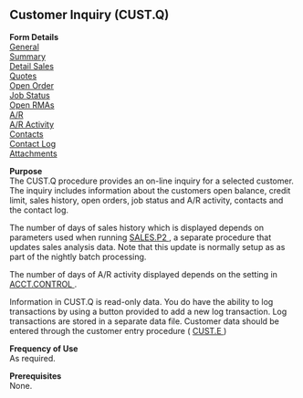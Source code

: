 ##  Customer Inquiry (CUST.Q)

<PageHeader />

**Form Details**  
[ General ](CUST-Q-1/README.md)   
[ Summary ](CUST-Q-2/README.md)   
[ Detail Sales ](CUST-Q-3/README.md)   
[ Quotes ](CUST-Q-4/README.md)   
[ Open Order ](CUST-Q-5/README.md)   
[ Job Status ](CUST-Q-6/README.md)   
[ Open RMAs ](CUST-Q-7/README.md)   
[ A/R ](CUST-Q-8/README.md)   
[ A/R Activity ](CUST-Q-9/README.md)   
[ Contacts ](CUST-Q-10/README.md)   
[ Contact Log ](CUST-Q-11/README.md)   
[ Attachments ](CUST-Q-12/README.md)   

**Purpose**  
The CUST.Q procedure provides an on-line inquiry for a selected customer. The
inquiry includes information about the customers open balance, credit limit,
sales history, open orders, job status and A/R activity, contacts and the
contact log.  
  
The number of days of sales history which is displayed depends on parameters used when running [ SALES.P2 ](SALES-P2/README.md) , a separate procedure that updates sales analysis data. Note that this update is normally setup as as part of the nightly batch processing.   
  
The number of days of A/R activity displayed depends on the setting in [ ACCT.CONTROL ](../../../../../../rover/AP-OVERVIEW/AP-ENTRY/ACCT-CONTROL) .   
  
Information in CUST.Q is read-only data. You do have the ability to log transactions by using a button provided to add a new log transaction. Log transactions are stored in a separate data file. Customer data should be entered through the customer entry procedure ( [ CUST.E ](CUST-E/README.md) )   

**Frequency of Use**  
As required.

**Prerequisites**  
None.

<badge text= "Version 8.10.57" vertical="middle" />

<PageFooter />